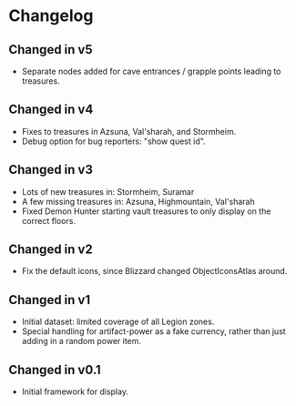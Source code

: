 # Changelog

## Changed in v5

* Separate nodes added for cave entrances / grapple points leading to treasures.

## Changed in v4

* Fixes to treasures in Azsuna, Val'sharah, and Stormheim.
* Debug option for bug reporters: "show quest id".

## Changed in v3

* Lots of new treasures in: Stormheim, Suramar
* A few missing treasures in: Azsuna, Highmountain, Val'sharah
* Fixed Demon Hunter starting vault treasures to only display on the correct floors.

## Changed in v2

* Fix the default icons, since Blizzard changed ObjectIconsAtlas around.

## Changed in v1

* Initial dataset: limited coverage of all Legion zones.
* Special handling for artifact-power as a fake currency, rather than just adding in a random power item.

## Changed in v0.1

* Initial framework for display.
